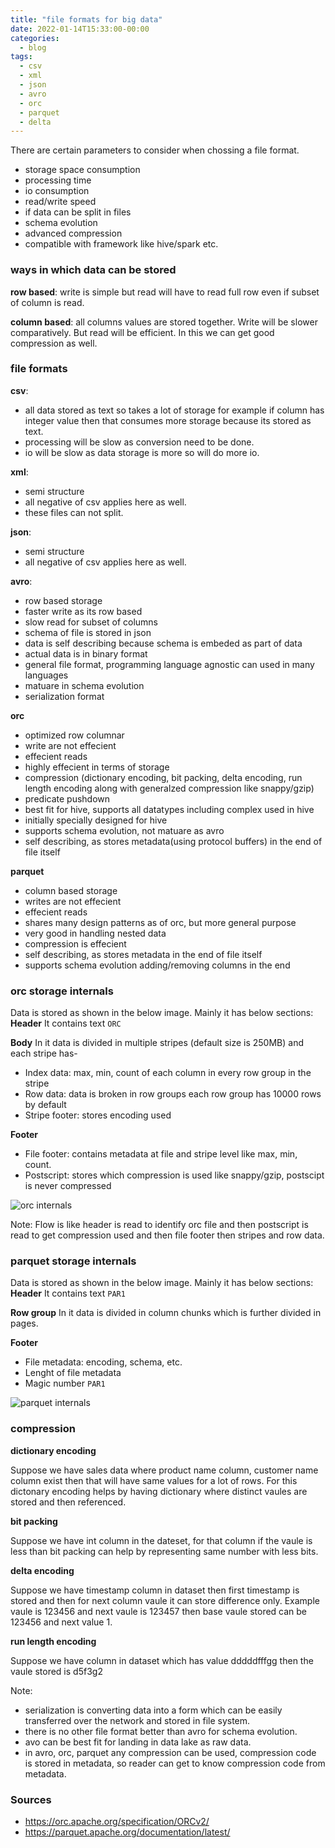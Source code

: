 ```yaml
---
title: "file formats for big data"
date: 2022-01-14T15:33:00-00:00
categories:
  - blog
tags:
  - csv
  - xml
  - json
  - avro
  - orc
  - parquet
  - delta
---
```



There are certain parameters to consider when chossing a file format.

* storage space consumption
* processing time
* io consumption
* read/write speed
* if data can be split in files
* schema evolution
* advanced compression
* compatible with framework like hive/spark etc.


### ways in which data can be stored

**row based**: write is simple but read will have to read full row even if subset of column is read.

**column based**: all columns values are stored together. Write will be slower comparatively. But read will be efficient. In this we can get good compression as well.


### file formats

**csv**:

  * all data stored as text so takes a lot of storage for example if column has integer value then that consumes more storage because its stored as text. 
  * processing will be slow as conversion need to be done. 
  * io will be slow as data storage is more so will do more io.

**xml**:

  * semi structure
  * all negative of csv applies here as well.
  * these files can not split.

**json**:

  * semi structure
  * all negative of csv applies here as well.

**avro**:

  * row based storage
  * faster write as its row based
  * slow read for subset of columns
  * schema of file is stored in json
  * data is self describing because schema is embeded as part of data
  * actual data is in binary format
  * general file format, programming language agnostic can used in many languages
  * matuare in schema evolution
  * serialization format
  
**orc**

  * optimized row columnar
  * write are not effecient
  * effecient reads
  * highly effecient in terms of storage
  * compression (dictionary encoding, bit packing, delta encoding, run length encoding along with generalzed compression like snappy/gzip)
  * predicate pushdown
  * best fit for hive, supports all datatypes including complex used in hive
  * initially specially designed for hive
  * supports schema evolution, not matuare as avro
  * self describing, as stores metadata(using protocol buffers) in the end of file itself


**parquet**

  * column based storage
  * writes are not effecient
  * effecient reads
  * shares many design patterns as of orc, but more general purpose
  * very good in handling nested data
  * compression is effecient
  * self describing, as stores metadata in the end of file itself
  * supports schema evolution adding/removing columns in the end


### orc storage internals

Data is stored as shown in the below image. Mainly it has below sections:
**Header**
It contains text `ORC`

**Body**
In it data is divided in multiple stripes (default size is 250MB) and each stripe has-
  * Index data: max, min, count of each column in every row group in the stripe
  * Row data: data is broken in row groups each row group has 10000 rows by default
  * Stripe footer: stores encoding used

**Footer**
  * File footer: contains metadata at file and stripe level like max, min, count.
  * Postscript: stores which compression is used like snappy/gzip, postscipt is never compressed

![orc internals](/assets/images/fileformats/orc.png)

Note: Flow is like header is read to identify orc file and then postscript is read to get compression used and then file footer then stripes and row data.


### parquet storage internals

Data is stored as shown in the below image. Mainly it has below sections:
**Header**
It contains text `PAR1`

**Row group**
In it data is divided in column chunks which is further divided in pages.   

**Footer**
  * File metadata: encoding, schema, etc.
  * Lenght of file metadata
  * Magic number `PAR1`

![parquet internals](/assets/images/fileformats/parquet.png)


### compression

**dictionary encoding**

Suppose we have sales data where product name column, customer name column exist then that will have same values for a lot of rows. For this dictonary encoding helps by having dictionary where distinct vaules are stored and then referenced.

**bit packing**

Suppose we have int column in the dateset, for that column if the vaule is less than bit packing can help by representing same number with less bits.

**delta encoding**

Suppose we have timestamp column in dataset then first timestamp is stored and then for next column vaule it can store difference only. Example vaule is 123456 and next vaule is 123457 then base vaule stored can be 123456 and next value 1.

**run length encoding**

Suppose we have column in dataset which has value dddddfffgg then the vaule stored is d5f3g2


Note: 
* serialization is converting data into a form which can be easily transferred over the network and stored in file system.
* there is no other file format better than avro for schema evolution.
* avo can be best fit for landing in data lake as raw data.
* in avro, orc, parquet any compression can be used, compression code is stored in metadata, so reader can get to know compression code from metadata.


### Sources

* https://orc.apache.org/specification/ORCv2/
* https://parquet.apache.org/documentation/latest/
